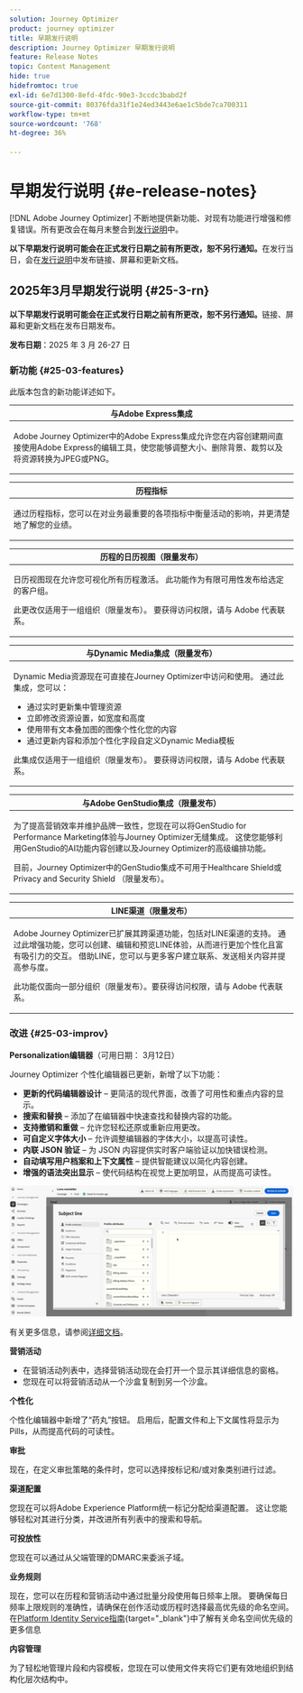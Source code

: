```yaml
---
solution: Journey Optimizer
product: journey optimizer
title: 早期发行说明
description: Journey Optimizer 早期发行说明
feature: Release Notes
topic: Content Management
hide: true
hidefromtoc: true
exl-id: 6e7d1300-8efd-4fdc-90e3-3ccdc3babd2f
source-git-commit: 80376fda31f1e24ed3443e6ae1c5bde7ca700311
workflow-type: tm+mt
source-wordcount: '768'
ht-degree: 36%

---
```


# 早期发行说明 {#e-release-notes}

[!DNL Adobe Journey Optimizer] 不断地提供新功能、对现有功能进行增强和修复错误。所有更改会在每月末整合到[发行说明](release-notes.md)中。

**以下早期发行说明可能会在正式发行日期之前有所更改，恕不另行通知。**&#x200B;在发行当日，会在[发行说明](release-notes.md)中发布链接、屏幕和更新文档。


## 2025年3月早期发行说明 {#25-3-rn}


**以下早期发行说明可能会在正式发行日期之前有所更改，恕不另行通知。**&#x200B;链接、屏幕和更新文档在发布日期发布。

**发布日期**：2025 年 3 月 26-27 日


### 新功能 {#25-03-features}

此版本包含的新功能详述如下。


<table>
<thead>
<tr>
<th><strong>与Adobe Express集成</strong><br/></th>
</tr>
</thead>
<tbody>
<tr>
<td>
<p>Adobe Journey Optimizer中的Adobe Express集成允许您在内容创建期间直接使用Adobe Express的编辑工具，使您能够调整大小、删除背景、裁剪以及将资源转换为JPEG或PNG。<p>
<!--p>For more information, refer to the <a href="../configuration/rule-sets.md">detailed documentation</a>.</p-->
</td>
</tr>
</tbody>
</table>

<table>
<thead>
<tr>
<th><strong>历程指标</strong><br/></th>
</tr>
</thead>
<tbody>
<tr>
<td>
<p>通过历程指标，您可以在对业务最重要的各项指标中衡量活动的影响，并更清楚地了解您的业绩。</p>
<!--p>For more information, refer to the <a href="../configuration/rule-sets.md">detailed documentation</a>.</p-->
</td>
</tr>
</tbody>
</table>

<table>
<thead>
<tr>
<th><strong>历程的日历视图（限量发布）</strong><br/></th>
</tr>
</thead>
<tbody>
<tr>
<td>
<p>日历视图现在允许您可视化所有历程激活。 此功能作为有限可用性发布给选定的客户组。<p>
<p>此更改仅适用于一组组织（限量发布）。 要获得访问权限，请与 Adobe 代表联系。</p>
<!--p>For more information, refer to the <a href="../configuration/rule-sets.md">detailed documentation</a>.</p-->
</td>
</tr>
</tbody>
</table>

<table>
<thead>
<tr>
<th><strong>与Dynamic Media集成（限量发布）</strong><br/></th>
</tr>
</thead>
<tbody>
<tr>
<td>
<p>Dynamic Media资源现在可直接在Journey Optimizer中访问和使用。 通过此集成，您可以：
<ul>
<li>通过实时更新集中管理资源</li>
<li>立即修改资源设置，如宽度和高度</li>
<li>使用带有文本叠加图的图像个性化您的内容</li>
<li>通过更新内容和添加个性化字段自定义Dynamic Media模板</li>
</ul>
<p>
<p>此集成仅适用于一组组织（限量发布）。 要获得访问权限，请与 Adobe 代表联系。</p>
<!--p>For more information, refer to the <a href="../configuration/rule-sets.md">detailed documentation</a>.</p-->
</td>
</tr>
</tbody>
</table>



<table>
<thead>
<tr>
<th><strong>与Adobe GenStudio集成（限量发布）</strong><br/></th>
</tr>
</thead>
<tbody>
<tr>
<td>
<p>为了提高营销效率并维护品牌一致性，您现在可以将GenStudio for Performance Marketing体验与Journey Optimizer无缝集成。 这使您能够利用GenStudio的AI功能内容创建以及Journey Optimizer的高级编排功能。<p>
<p>目前，Journey Optimizer中的GenStudio集成不可用于Healthcare Shield或Privacy and Security Shield （限量发布）。</p>
<!--p>For more information, refer to the <a href="../configuration/rule-sets.md">detailed documentation</a>.</p-->
</td>
</tr>
</tbody>
</table>

<table>
<thead>
<tr>
<th><strong>LINE渠道（限量发布）</strong><br/></th>
</tr>
</thead>
<tbody>
<tr>
<td>
<p>Adobe Journey Optimizer已扩展其跨渠道功能，包括对LINE渠道的支持。 通过此增强功能，您可以创建、编辑和预览LINE体验，从而进行更加个性化且富有吸引力的交互。 借助LINE，您可以与更多客户建立联系、发送相关内容并提高参与度。<p>
<p>此功能仅面向一部分组织（限量发布）。要获得访问权限，请与 Adobe 代表联系。</p>
<!--p>For more information, refer to the <a href="../configuration/rule-sets.md">detailed documentation</a>.</p-->
</td>
</tr>
</tbody>
</table>

### 改进 {#25-03-improv}

**Personalization编辑器**（可用日期： 3月12日）

Journey Optimizer 个性化编辑器已更新，新增了以下功能：

* **更新的代码编辑器设计** – 更简洁的现代界面，改善了可用性和重点内容的显示。
* **搜索和替换** – 添加了在编辑器中快速查找和替换内容的功能。
* **支持撤销和重做** – 允许您轻松还原或重新应用更改。
* **可自定义字体大小** – 允许调整编辑器的字体大小，以提高可读性。
* **内联 JSON 验证** – 为 JSON 内容提供实时客户端验证以加快错误检测。
* **自动填写用户档案和上下文属性** – 提供智能建议以简化内容创建。
* **增强的语法突出显示** – 使代码结构在视觉上更加明显，从而提高可读性。

![视频显示Personalization编辑器中的新功能](assets/do-not-localize/personalization-editor.gif)

有关更多信息，请参阅[详细文档](../personalization/personalization-build-expressions.md)。


**营销活动**

* 在营销活动列表中，选择营销活动现在会打开一个显示其详细信息的窗格。
* 您现在可以将营销活动从一个沙盒复制到另一个沙盒。

**个性化**

个性化编辑器中新增了“药丸”按钮。 启用后，配置文件和上下文属性将显示为Pills，从而提高代码的可读性。

**审批**

现在，在定义审批策略的条件时，您可以选择按标记和/或对象类别进行过滤。

**渠道配置**

您现在可以将Adobe Experience Platform统一标记分配给渠道配置。 这让您能够轻松对其进行分类，并改进所有列表中的搜索和导航。

**可投放性**

您现在可以通过从父端管理的DMARC来委派子域。

**业务规则**

现在，您可以在历程和营销活动中通过批量分段使用每日频率上限。 要确保每日频率上限规则的准确性，请确保在创作活动或历程时选择最高优先级的命名空间。 在[Platform Identity Service指南](https://experienceleague.adobe.com/en/docs/experience-platform/identity/features/identity-graph-linking-rules/namespace-priority){target="_blank"}中了解有关命名空间优先级的更多信息

**内容管理**

为了轻松地管理片段和内容模板，您现在可以使用文件夹将它们更有效地组织到结构化层次结构中。
